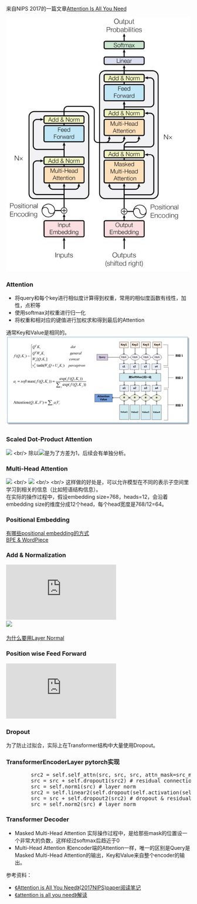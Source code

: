 来自NIPS 2017的一篇文章[Attention Is All You Need](https://arxiv.org/pdf/1706.03762.pdf)

![](transformer.jpg)

### Attention
* 将query和每个key进行相似度计算得到权重，常用的相似度函数有线性，加性，点积等
* 使用softmax对权重进行归一化
* 将权重和相对应的键值进行加权求和得到最后的Attention <br/>

通常Key和Value是相同的。
![](attention.png)


### Scaled Dot-Product Attention
![](https://latex.codecogs.com/svg.latex?Attention(Q,K,V)=softmax(\frac{QK^T}{\sqrt{d_k}})V) <br/>
除以![](https://latex.codecogs.com/svg.latex?\sqrt{d_k})是为了方差为1，后续会有单独分析。

### Multi-Head Attention
![](https://latex.codecogs.com/svg.latex?head_i=Attention(QW_i^Q,KW_i^K,VW_i^V)) <br/>
![](https://latex.codecogs.com/svg.latex?MultiHead(Q,K,V)=Concat(head_1,...,head_h)W^O) <br/> <br/>
这样做的好处是，可以允许模型在不同的表示子空间里学习到相关的信息（比如短语结构信息）。<br/>
在实际的操作过程中，假设embedding size=768，heads=12，会沿着embedding size的维度分成12个head，每个head宽度是768/12=64。

### Positional Embedding
[有哪些positional embedding的方式]() <br/>
[BPE & WordPiece]()

### Add & Normalization
![](https://latex.codecogs.com/svg.latex?output=LayerNorm(x+SubLayer(x))) <br/>
![](https://latex.codecogs.com/svg.latex?LayerNorm(x)=\alpha\times\frac{x-\mu}{\sqrt{\sigma^2+\epsilon}}+\beta) <br/> <br/>
[为什么要用Layer Normal](https://github.com/delionlper/nlp_notes/blob/main/Transformer/%E4%B8%BA%E4%BB%80%E4%B9%88Transformer%E8%A6%81%E7%94%A8LN.md)

### Position wise Feed Forward
![](https://latex.codecogs.com/svg.latex?FFN(x)=max(0,xW_1+b_1)W_2+b_2)

### Dropout
为了防止过拟合，实际上在Transformer结构中大量使用Dropout。

### TransformerEncoderLayer pytorch实现
<pre>
        src2 = self.self_attn(src, src, src, attn_mask=src_mask,key_padding_mask=src_key_padding_mask)[0] # self attention
        src = src + self.dropout1(src2) # residual connection
        src = self.norm1(src) # layer norm
        src2 = self.linear2(self.dropout(self.activation(self.linear1(src)))) # dropout & feed forward
        src = src + self.dropout2(src2) # dropout & residual connection
        src = self.norm2(src) # layer norm
</pre>

### Transformer Decoder
* Masked Multi-Head Attention
实际操作过程中，是给那些mask的位置设一个非常大的负数，这样经过softmax后趋近于0
* Multi-Head Attention
和encoder端的Attention一样，唯一的区别是Query是Masked Multi-Head Attention的输出，Key和Value来自整个encoder的输出。

参考资料：
* [《Attention is All You Need》(2017NIPS)paper阅读笔记](https://zhuanlan.zhihu.com/p/34465668)
* [《attention is all you need》解读](https://zhuanlan.zhihu.com/p/34781297)